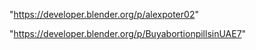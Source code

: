 "https://developer.blender.org/p/alexpoter02"

"https://developer.blender.org/p/BuyabortionpillsinUAE7"

 
